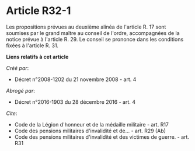 # Article R32-1

Les propositions prévues au deuxième alinéa de l'article R. 17 sont soumises par le grand maître au conseil de l'ordre,
accompagnées de la notice prévue à l'article R. 29. Le conseil se prononce dans les conditions fixées à l'article R. 31.

**Liens relatifs à cet article**

_Créé par_:

  - Décret n°2008-1202 du 21 novembre 2008 - art. 4

_Abrogé par_:

  - Décret n°2016-1903 du 28 décembre 2016 - art. 4

_Cite_:

  - Code de la Légion d'honneur et de la médaille militaire - art. R17
  - Code des pensions militaires d'invalidité et de... - art. R29 (Ab)
  - Code des pensions militaires d'invalidité et des victimes de guerre. - art. R31
